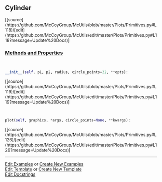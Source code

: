 ## <a id="McUtils.Plots.Primitives.Cylinder">Cylinder</a> 
<div class="docs-source-link" markdown="1">
[[source](https://github.com/McCoyGroup/McUtils/blob/master/Plots/Primitives.py#L118)/[edit](https://github.com/McCoyGroup/McUtils/edit/master/Plots/Primitives.py#L118?message=Update%20Docs)]
</div>



<div class="collapsible-section">
 <div class="collapsible-section collapsible-section-header" markdown="1">
 
### <a class="collapse-link" data-toggle="collapse" href="#methods">Methods and Properties</a> <a class="float-right" data-toggle="collapse" href="#methods"><i class="fa fa-chevron-down"></i></a>

 </div>
 <div class="collapsible-section collapsible-section-body collapse" id="methods" markdown="1">

<a id="McUtils.Plots.Primitives.Cylinder.__init__" class="docs-object-method">&nbsp;</a> 
```python
__init__(self, p1, p2, radius, circle_points=32, **opts): 
```
<div class="docs-source-link" markdown="1">
[[source](https://github.com/McCoyGroup/McUtils/blob/master/Plots/Primitives.py#L119)/[edit](https://github.com/McCoyGroup/McUtils/edit/master/Plots/Primitives.py#L119?message=Update%20Docs)]
</div>

<a id="McUtils.Plots.Primitives.Cylinder.plot" class="docs-object-method">&nbsp;</a> 
```python
plot(self, graphics, *args, circle_points=None, **kwargs): 
```
<div class="docs-source-link" markdown="1">
[[source](https://github.com/McCoyGroup/McUtils/blob/master/Plots/Primitives.py#L126)/[edit](https://github.com/McCoyGroup/McUtils/edit/master/Plots/Primitives.py#L126?message=Update%20Docs)]
</div>

 </div>
</div>




___

[Edit Examples](https://github.com/McCoyGroup/McUtils/edit/gh-pages/ci/examples/McUtils/Plots/Primitives/Cylinder.md) or 
[Create New Examples](https://github.com/McCoyGroup/McUtils/new/gh-pages/?filename=ci/examples/McUtils/Plots/Primitives/Cylinder.md) <br/>
[Edit Template](https://github.com/McCoyGroup/McUtils/edit/gh-pages/ci/docs/McUtils/Plots/Primitives/Cylinder.md) or 
[Create New Template](https://github.com/McCoyGroup/McUtils/new/gh-pages/?filename=ci/docs/templates/McUtils/Plots/Primitives/Cylinder.md) <br/>
[Edit Docstrings](https://github.com/McCoyGroup/McUtils/edit/master/Plots/Primitives.py#L118?message=Update%20Docs)